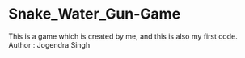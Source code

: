# Snake_Water_Gun-Game
This is a game which is created by me, and this is also my first code.
<br>
Author : Jogendra Singh
